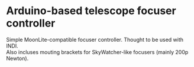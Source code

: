 # Arduino-based telescope focuser controller
Simple MoonLite-compatible focuser controller. Thought to be used with INDI.
<br>Also incluses mouting brackets for SkyWatcher-like focusers (mainly 200p Newton).

